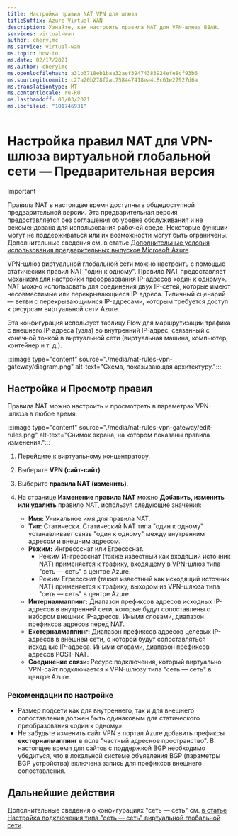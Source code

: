 ```yaml
---
title: Настройка правил NAT VPN для шлюза
titleSuffix: Azure Virtual WAN
description: Узнайте, как настроить правила NAT для VPN-шлюза ВВАН.
services: virtual-wan
author: cherylmc
ms.service: virtual-wan
ms.topic: how-to
ms.date: 02/17/2021
ms.author: cherylmc
ms.openlocfilehash: a31b3718eb1baa32aef39474383924efe8cf93b6
ms.sourcegitcommit: c27a20b278f2ac758447418ea4c8c61e27927d6a
ms.translationtype: MT
ms.contentlocale: ru-RU
ms.lasthandoff: 03/03/2021
ms.locfileid: "101746931"
---
```

# <a name="configure-nat-rules-for-your-virtual-wan-vpn-gateway---preview"></a>Настройка правил NAT для VPN-шлюза виртуальной глобальной сети — Предварительная версия

> [!IMPORTANT]
> Правила NAT в настоящее время доступны в общедоступной предварительной версии.
> Эта предварительная версия предоставляется без соглашения об уровне обслуживания и не рекомендована для использования рабочей среде. Некоторые функции могут не поддерживаться или их возможности могут быть ограничены.
> Дополнительные сведения см. в статье [Дополнительные условия использования предварительных выпусков Microsoft Azure](https://azure.microsoft.com/support/legal/preview-supplemental-terms/).

VPN-шлюз виртуальной глобальной сети можно настроить с помощью статических правил NAT "один к одному". Правило NAT предоставляет механизм для настройки преобразования IP-адресов «один к одному». NAT можно использовать для соединения двух IP-сетей, которые имеют несовместимые или перекрывающиеся IP-адреса. Типичный сценарий — ветви с перекрывающимися IP-адресами, которым требуется доступ к ресурсам виртуальной сети Azure.

Эта конфигурация использует таблицу Flow для маршрутизации трафика с внешнего IP-адреса (узла) во внутренний IP-адрес, связанный с конечной точкой в виртуальной сети (виртуальная машина, компьютер, контейнер и т. д.).

   :::image type="content" source="./media/nat-rules-vpn-gateway/diagram.png" alt-text="Схема, показывающая архитектуру.":::

## <a name="configure-and-view-rules"></a><a name="view"></a>Настройка и Просмотр правил

Правила NAT можно настроить и просмотреть в параметрах VPN-шлюза в любое время.

   :::image type="content" source="./media/nat-rules-vpn-gateway/edit-rules.png" alt-text="Снимок экрана, на котором показаны правила изменения.":::

1. Перейдите к виртуальному концентратору.
1. Выберите **VPN (сайт-сайт)**.
1. Выберите **правила NAT (изменить)**.
1. На странице **Изменение правила NAT** можно **Добавить, изменить или удалить** правило NAT, используя следующие значения:

   * **Имя:** Уникальное имя для правила NAT.
   * **Тип:** Статически. Статический NAT типа "один к одному" устанавливает связь "один к одному" между внутренним адресом и внешним адресом.
   * **Режим:** Ингрессснат или Егрессснат.  
      * Режим Ингрессснат (также известный как входящий источник NAT) применяется к трафику, входящему в VPN-шлюз типа "сеть — сеть" в центре Azure.
      * Режим Егрессснат (также известный как исходящий источник NAT) применяется к трафику, выходом из VPN-шлюза типа "сеть — сеть" в центре Azure.
   * **Интерналмаппинг:** Диапазон префиксов адресов исходных IP-адресов в внутренней сети, которые будут сопоставлены с набором внешних IP-адресов. Иными словами, диапазон префиксов адресов перед NAT.
   * **Екстерналмаппинг:** Диапазон префиксов адресов целевых IP-адресов в внешней сети, с которой будут сопоставляться исходные IP-адреса. Иными словами, диапазон префиксов адресов POST-NAT.
   * **Соединение связи:** Ресурс подключения, который виртуально VPN-сайт подключается к VPN-шлюзу типа "сеть — сеть" в центре Azure.

### <a name="configuration-considerations"></a>Рекомендации по настройке

* Размер подсети как для внутреннего, так и для внешнего сопоставления должен быть одинаковым для статического преобразования «один к одному».
* Не забудьте изменить сайт VPN в портал Azure добавить префиксы **екстерналмаппинг** в поле "частный адресное пространство". В настоящее время для сайтов с поддержкой BGP необходимо убедиться, что в локальной системе объявления BGP (параметры BGP устройства) включена запись для префиксов внешнего сопоставления.

## <a name="next-steps"></a>Дальнейшие действия

Дополнительные сведения о конфигурациях "сеть — сеть" см. [в статье Настройка подключения типа "сеть — сеть" виртуальной глобальной сети](virtual-wan-site-to-site-portal.md).
